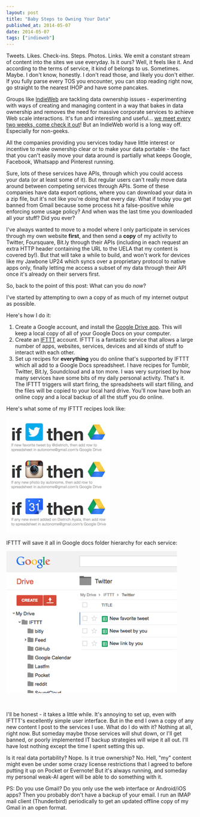 ```yaml
---
layout: post
title: "Baby Steps to Owning Your Data"
published_at: 2014-05-07
date: 2014-05-07
tags: ["indieweb"]
---
```


Tweets. Likes. Check-ins. Steps. Photos. Links. We emit a constant stream of content into the sites we use everyday. Is it ours? Well, it feels like it. And according to the terms of service, it kind of belongs to us. Sometimes. Maybe. I don't know, honestly. I don't read those, and likely you don't either. If you fully parse every TOS you encounter, you can stop reading right now, go straight to the nearest IHOP and have some pancakes.

Groups like [IndieWeb](http://indiewebcamp.com/ "IndieWeb") are tackling data ownership issues - experimenting with ways of creating and managing content in a way that bakes in data ownership and removes the need for massive corporate services to achieve Web scale interactions. It's fun and interesting and useful... [we meet every two weeks, come check it out](http://indiewebcamp.com/events/ "Homebrew Website Club")! But an IndieWeb world is a long way off. Especially for non-geeks.

All the companies providing you services today have little interest or incentive to make ownership clear or to make your data portable - the fact that you can't easily move your data around is partially what keeps Google, Facebook, Whatsapp and Pinterest running.

Sure, lots of these services have APIs, through which you could access your data (or at least some of it). But regular users can't really move data around between competing services through APIs. Some of these companies have data export options, where you can download your data in a zip file, but it's not like you're doing that every day. What if today you get banned from Gmail because some process hit a false-positive while enforcing some usage policy? And when was the last time you downloaded all your stuff? Did you ever?

I've always wanted to move to a model where I only participate in services through my own website **first**, and then send a **copy** of my activity to Twitter, Foursquare, Bit.ly through their APIs (including in each request an extra HTTP header containing the URL to the UELA that my content is covered by!). But that will take a while to build, and won't work for devices like my Jawbone UP24 which syncs over a proprietary protocol to native apps only, finally letting me access a subset of my data through their API once it's already on their servers first.

So, back to the point of this post: What can you do _now_?

I've started by attempting to own a copy of as much of my internet output as possible.

Here's how I do it:

1.  Create a Google account, and install the [Google Drive app](https://tools.google.com/dlpage/drive/?hl=en "Google Drive App"). This will keep a local copy of all of your Google Docs on your computer.
2.  Create an [IFTTT](https://ifttt.com "IFTTT") account. IFTTT is a fantastic service that allows a large number of apps, websites, services, devices and all kinds of stuff to interact with each other.
3.  Set up recipes for **everything** you do online that's supported by IFTTT which all add to a Google Docs spreadsheet. I have recipes for Tumblr, Twitter, Bit.ly, Soundcloud and a ton more. I was very surprised by how many services have some bits of my daily personal activity.
That's it. The IFTTT triggers will start firing, the spreadsheets will start filling, and the files will be copied to your local hard drive. You'll now have both an online copy and a local backup of all the stuff you do online.

Here's what some of my IFTTT recipes look like:

[![Image](screenshot-2014-05-06-21-17-391.png)](http://autonome.files.wordpress.com/2014/05/screenshot-2014-05-06-21-17-391.png)

IFTTT will save it all in Google docs folder hierarchy for each service:

[![Image](screenshot-2014-05-06-21-21-58.png)](http://autonome.files.wordpress.com/2014/05/screenshot-2014-05-06-21-21-58.png)

&nbsp;

I'll be honest - it takes a little while. It's annoying to set up, even with IFTTT's excellently simple user interface. But in the end I own a copy of any new content I post to the services I use. What do I do with it? Nothing at all, right now. But someday maybe those services will shut down, or I'll get banned, or poorly implemented IT backup strategies will wipe it all out. I'll have lost nothing except the time I spent setting this up.

Is it real data portability? Nope. Is it true ownership? No. Hell, "my" content might even be under some crazy license restrictions that I agreed to before putting it up on Pocket or Evernote! But it's always running, and someday my personal weak-AI agent will be able to do something with it.

PS: Do you use Gmail? Do you only use the web interface or Android/iOS apps? Then you probably don't have a backup of your email. I run an IMAP mail client (Thunderbird) periodically to get an updated offline copy of my Gmail in an open format.